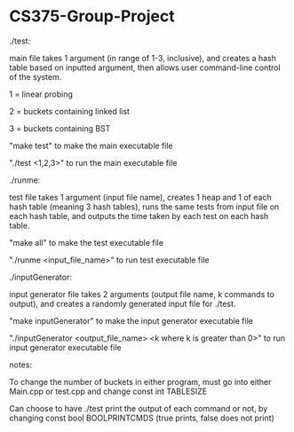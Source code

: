 # CS375-Group-Project

./test:

main file takes 1 argument (in range of 1-3, inclusive), and creates a hash table based on inputted argument, then allows user command-line control of the system.

  1 = linear probing
  
  2 = buckets containing linked list
  
  3 = buckets containing BST
  
"make test" to make the main executable file

"./test <1,2,3>" to run the main executable file



./runme:

test file takes 1 argument (input file name), creates 1 heap and 1 of each hash table (meaning 3 hash tables), runs the same tests from input file on each hash table, and outputs the time taken by each test on each hash table.

"make all" to make the test executable file

"./runme <input_file_name>" to run test executable file



./inputGenerator:

input generator file takes 2 arguments (output file name, k commands to output), and creates a randomly generated input file for ./test.

"make inputGenerator" to make the input generator executable file

"./inputGenerator <output_file_name> <k where k is greater than 0>" to run input generator executable file




notes:


To change the number of buckets in either program, must go into either Main.cpp or test.cpp and change const int TABLESIZE


Can choose to have ./test print the output of each command or not, by changing const bool BOOLPRINTCMDS (true prints, false does not print)
